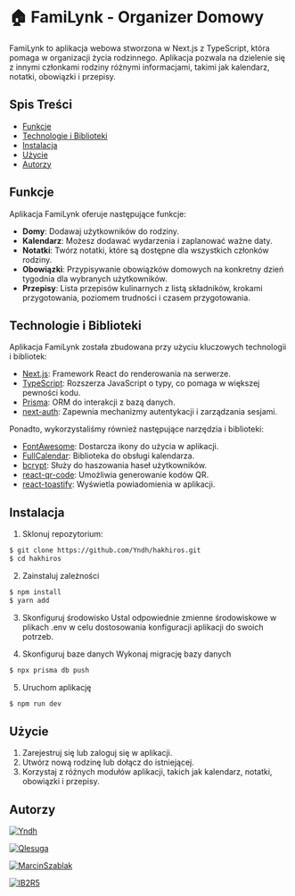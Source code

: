 # 🏠 FamiLynk - Organizer Domowy

FamiLynk to aplikacja webowa stworzona w Next.js z TypeScript, która pomaga w organizacji życia rodzinnego. Aplikacja pozwala na dzielenie się z innymi członkami rodziny różnymi informacjami, takimi jak kalendarz, notatki, obowiązki i przepisy.

## Spis Treści

- [Funkcje](#funkcje)
- [Technologie i Biblioteki](#technologie-i-biblioteki)
- [Instalacja](#instalacja)
- [Użycie](#użycie)
- [Autorzy](#autors)

## Funkcje

Aplikacja FamiLynk oferuje następujące funkcje:

- **Domy**: Dodawaj użytkowników do rodziny.
- **Kalendarz**: Możesz dodawać wydarzenia i zaplanować ważne daty.
- **Notatki**: Twórz notatki, które są dostępne dla wszystkich członków rodziny.
- **Obowiązki**: Przypisywanie obowiązków domowych na konkretny dzień tygodnia dla wybranych użytkowników.
- **Przepisy**: Lista przepisów kulinarnych z listą składników, krokami przygotowania, poziomem trudności i czasem przygotowania.

## Technologie i Biblioteki

Aplikacja FamiLynk została zbudowana przy użyciu kluczowych technologii i bibliotek:

- [Next.js](https://nextjs.org): Framework React do renderowania na serwerze.
- [TypeScript](https://www.typescriptlang.org): Rozszerza JavaScript o typy, co pomaga w większej pewności kodu.
- [Prisma](https://prisma.io): ORM do interakcji z bazą danych.
- [next-auth](https://next-auth.js.org): Zapewnia mechanizmy autentykacji i zarządzania sesjami.

Ponadto, wykorzystaliśmy również następujące narzędzia i biblioteki:

- [FontAwesome](https://fontawesome.com): Dostarcza ikony do użycia w aplikacji.
- [FullCalendar](https://fullcalendar.io): Biblioteka do obsługi kalendarza.
- [bcrypt](https://github.com/kelektiv/node.bcrypt.js): Służy do haszowania haseł użytkowników.
- [react-qr-code](https://github.com/zpao/qrcode.react): Umożliwia generowanie kodów QR.
- [react-toastify](https://fkhadra.github.io/react-toastify): Wyświetla powiadomienia w aplikacji.


## Instalacja

1. Sklonuj repozytorium:

```bash
$ git clone https://github.com/Yndh/hakhiros.git
$ cd hakhiros
```

2. Zainstaluj zależności
```bash
$ npm install
$ yarn add
```

3. Skonfiguruj środowisko
Ustal odpowiednie zmienne środowiskowe w plikach .env w celu dostosowania konfiguracji aplikacji do swoich potrzeb.

4. Skonfiguruj baze danych
Wykonaj migrację bazy danych
```bash
$ npx prisma db push
```

5. Uruchom aplikację
```bash
$ npm run dev
```

## Użycie

1. Zarejestruj się lub zaloguj się w aplikacji.
2. Utwórz nową rodzinę lub dołącz do istniejącej.
3. Korzystaj z różnych modułów aplikacji, takich jak kalendarz, notatki, obowiązki i przepisy.

## Autorzy
[![Yndh](https://github.com/Yndh.png?size=40)](https://github.com/Yndh) 

[![Qlesuga](https://github.com/Qlesuga.png?size=40)](https://github.com/Qlesuga) 

[![MarcinSzablak](https://github.com/MarcinSzablak.png?size=40)](https://github.com/MarcinSzablak) 

[![IB2R5](https://github.com/IB2R5I.png?size=40)](https://github.com/IB2R5I)
